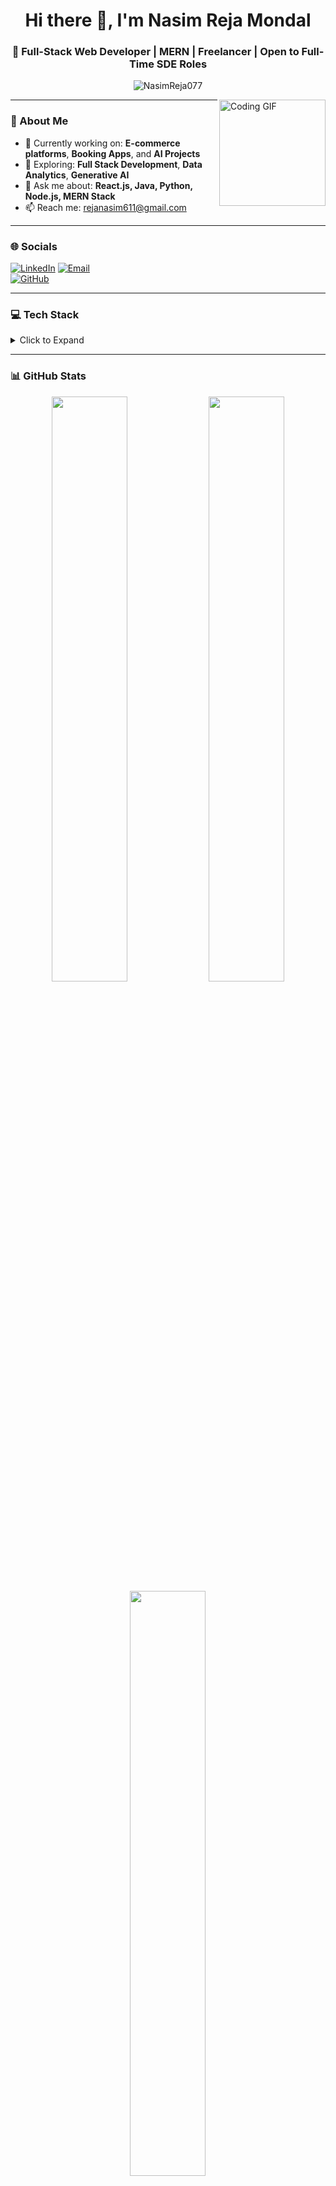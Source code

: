 <h1 align="center">Hi there 👋, I'm Nasim Reja Mondal</h1>
<h3 align="center">🚀 Full-Stack Web Developer | MERN | Freelancer | Open to Full-Time SDE Roles</h3>

<p align="center">
  <img src="https://komarev.com/ghpvc/?username=NasimReja077&label=Profile%20Views&color=0e75b6&style=flat" alt="NasimReja077" />
</p>

<img align="right" height="170" src="https://media3.giphy.com/media/v1.Y2lkPTc5MGI3NjExemEybDV4cWpzbGFreHJtcDUwNzV1MXU2cjRjZGV4ejJlamcxazdpOSZlcD12MV9pbnRlcm5hbF9naWZfYnlfaWQmY3Q9Zw/3o7TKMt1VVNkHV2PaE/giphy.gif" alt="Coding GIF"/>

---

### 💫 About Me

- 🔭 Currently working on: **E-commerce platforms**, **Booking Apps**, and **AI Projects**
- 🌱 Exploring: **Full Stack Development**, **Data Analytics**, **Generative AI**
- 💬 Ask me about: **React.js, Java, Python, Node.js, MERN Stack**
- 📫 Reach me: [rejanasim611@gmail.com](mailto:rejanasim611@gmail.com)

---

### 🌐 Socials

[![LinkedIn](https://img.shields.io/badge/LinkedIn-0A66C2?style=for-the-badge&logo=linkedin&logoColor=white)](https://www.linkedin.com/in/nasim-reja-mondal-404141225/) 
[![Email](https://img.shields.io/badge/Gmail-D14836?style=for-the-badge&logo=gmail&logoColor=white)](mailto:rejanasim611@gmail.com)  
[![GitHub](https://img.shields.io/badge/GitHub-181717?style=for-the-badge&logo=github&logoColor=white)](https://github.com/NasimReja077)

---

### 💻 Tech Stack

<details>
  <summary>Click to Expand</summary><br>

<p align="center">
  <img src="https://skillicons.dev/icons?i=js,ts,java,python,c,php,html,css,mysql,mongodb,firebase,nodejs,express,react,redux,nextjs,tailwind,bootstrap,materialui,vite,fastapi,socketio,ejs,jquery,jwt,postman,figma,xd,photoshop,illustrator,git,github,docker,vercel,appwrite,canva,gcp,linux,notion,pycharm,vscode,pytorch,numpy" />
</p>

</details>

---

### 📊 GitHub Stats

<p align="center">
  <img src="https://github-readme-stats.vercel.app/api?username=NasimReja077&theme=radical&show_icons=true&hide_border=false&include_all_commits=true&count_private=true" width="49%" />
  <img src="https://github-readme-streak-stats.herokuapp.com/?user=NasimReja077&theme=radical&hide_border=false" width="49%" />
  <img src="https://github-readme-stats.vercel.app/api/top-langs/?username=NasimReja077&layout=compact&theme=radical&hide_border=false" width="49%" />
</p>

---

### ✍️ Dev Quote

<p align="center">
  <img src="https://quotes-github-readme.vercel.app/api?type=horizontal&theme=tokyonight" />
</p>

---

### 🔝 Top Contributed Repo

<p align="center">
  <img src="https://github-contributor-stats.vercel.app/api?username=NasimReja077&limit=5&theme=radical&combine_all_yearly_contributions=true" />
</p>

---

### 🧱 Contribution Graph

<picture>
  <source media="(prefers-color-scheme: dark)" srcset="https://raw.githubusercontent.com/NasimReja077/NasimReja077/output/pacman-contribution-graph-dark.svg">
  <source media="(prefers-color-scheme: light)" srcset="https://raw.githubusercontent.com/NasimReja077/NasimReja077/output/pacman-contribution-graph.svg">
  <img alt="contribution graph" src="https://raw.githubusercontent.com/NasimReja077/NasimReja077/output/pacman-contribution-graph.svg">
</picture>

---

### 👥 Visitor Count

<p align="center">
  <img src="https://profile-counter.glitch.me/NasimReja077/count.svg?" />
</p>

---

<!-- Proudly generated with ❤️ using GPRM + Skillicons + GitHub APIs -->
